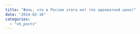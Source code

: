 ```yaml
---
title: "Жаль, что в России этого нет (по адекватной цене)"
date: "2014-02-16"
categories: 
  - "vk_posts"
---
```



